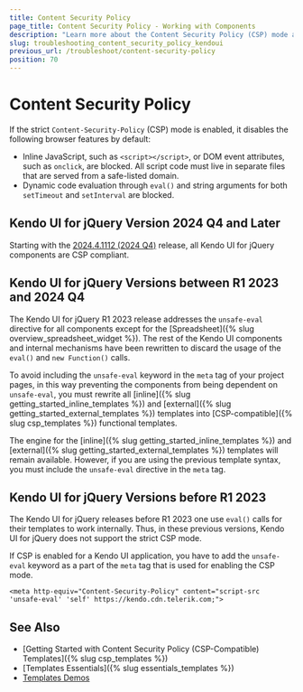 ```yaml
---
title: Content Security Policy
page_title: Content Security Policy - Working with Components 
description: "Learn more about the Content Security Policy (CSP) mode and how to work with it in Kendo UI for jQuery controls."
slug: troubleshooting_content_security_policy_kendoui
previous_url: /troubleshoot/content-security-policy
position: 70
---
```


# Content Security Policy

If the strict `Content-Security-Policy` (CSP) mode is enabled, it disables the following browser features by default:

* Inline JavaScript, such as `<script></script>`, or DOM event attributes, such as `onclick`, are blocked. All script code must live in separate files that are served from a safe-listed domain.
* Dynamic code evaluation through `eval()` and string arguments for both `setTimeout` and `setInterval` are blocked.

## Kendo UI for jQuery Version 2024 Q4 and Later

Starting with the [2024.4.1112 (2024 Q4)](https://www.telerik.com/support/whats-new/kendo-ui/release-history/kendo-ui-for-jquery-2024-4-1112) release, all Kendo UI for jQuery components are CSP compliant. 


## Kendo UI for jQuery Versions between R1 2023 and 2024 Q4

The Kendo UI for jQuery R1 2023 release addresses the `unsafe-eval` directive for all components except for the [Spreadsheet]({% slug overview_spreadsheet_widget %}). The rest of the Kendo UI components and internal mechanisms have been rewritten to discard the usage of the `eval()` and `new Function()` calls.

To avoid including the `unsafe-eval` keyword in the `meta` tag of your project pages, in this way preventing the components from being dependent on `unsafe-eval`, you must rewrite all [inline]({% slug getting_started_inline_templates %}) and [external]({% slug getting_started_external_templates %}) templates into [CSP-compatible]({% slug csp_templates %}) functional templates.

The engine for the [inline]({% slug getting_started_inline_templates %}) and [external]({% slug getting_started_external_templates %}) templates will remain available. However, if you are using the previous template syntax, you must include the `unsafe-eval` directive in the `meta` tag.

## Kendo UI for jQuery Versions before R1 2023

The Kendo UI for jQuery releases before R1 2023 one use `eval()` calls for their templates to work internally. Thus, in these previous versions, Kendo UI for jQuery does not support the strict CSP mode.

If CSP is enabled for a Kendo UI application, you have to add the `unsafe-eval` keyword as a part of the `meta` tag that is used for enabling the CSP mode.

    <meta http-equiv="Content-Security-Policy" content="script-src 'unsafe-eval' 'self' https://kendo.cdn.telerik.com;">


## See Also 

* [Getting Started with Content Security Policy (CSP-Compatible) Templates]({% slug csp_templates %})
* [Templates Essentials]({% slug essentials_templates %})
* [Templates Demos](https://demos.telerik.com/kendo-ui/templates/index)
